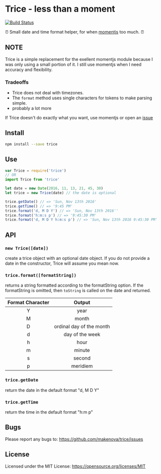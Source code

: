# Trice - less than a moment

[![Build Status](https://travis-ci.org/makenova/trice.svg?branch=master)](https://travis-ci.org/makenova/trice)

⏰ Small date and time format helper, for when [momentjs](http://momentjs.com/)
too much. ⏰

## NOTE
Trice is a simple replacement for the exellent momentjs module because I was
only using a small portion of it. I still use momentjs when I need accuracy and
flexibility.

### Tradeoffs

 * Trice does not deal with timezones.
 * The `format`
method uses single characters for tokens to make parsing simple.
 * probably a lot more

If Trice doesn't do exactly what you want, use momentjs or open an
[issue](https://github.com/makenova/trice/issues)

## Install

```sh
npm install --save trice
```

## Use

```js
var Trice = require('trice')
// OR
import Trice from 'trice'

let date = new Date(2016, 11, 13, 21, 45, 30)
let trice = new Trice(date) // the date is optional

trice.getDate() // => 'Sun, Nov 13th 2016'
trice.getTime() // => '9:45 PM'
trice.format('d, M D Y') // => 'Sun, Nov 13th 2016''
trice.format('h:m:s p') // => '9:45:30 PM'
trice.format('d, M D Y h:m:s p') // => 'Sun, Nov 13th 2016 9:45:30 PM'
```

## API

### `new Trice([date])`

create a trice object with an optional date object. If you do not provide a date
in the constructor, Trice will assume you mean now.

### `trice.format([formatString])`

returns a string formatted according to the formatString option. If the formatString is omitted, then `toString` is called on the date and returned.

| Format Character | Output |
|:--:|:--:|
| Y | year |
| M | month |
| D | ordinal day of the month |
| d | day of the week |
| h | hour |
| m | minute |
| s | second |
| p | meridiem |

### `trice.getDate`

return the date in the default format "d, M D Y"

### `trice.getTime`

return the time in the default format "h:m p"

## Bugs

Please report any bugs to: https://github.com/makenova/trice/issues

## License

Licensed under the MIT License: https://opensource.org/licenses/MIT
